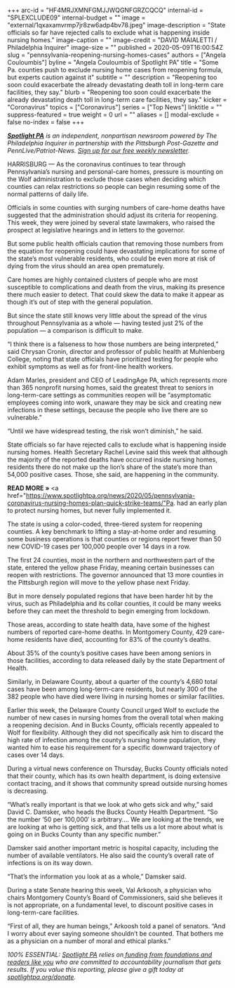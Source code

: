 +++
arc-id = "HF4MRJXMNFGMJJWQGNFGRZCQCQ"
internal-id = "SPLEXCLUDE09"
internal-budget = ""
image = "external/1qxaxamvrmp7jr8zw6adp4bv78.jpeg"
image-description = "State officials so far have rejected calls to exclude what is happening inside nursing homes."
image-caption = ""
image-credit = "DAVID MAIALETTI / Philadelphia Inquirer"
image-size = ""
published = 2020-05-09T16:00:54Z
slug = "pennsylvania-reopening-nursing-homes-cases"
authors = ["Angela Couloumbis"]
byline = "Angela Couloumbis of Spotlight PA"
title = "Some Pa. counties push to exclude nursing home cases from reopening formula, but experts caution against it"
subtitle = ""
description = "Reopening too soon could exacerbate the already devastating death toll in long-term care facilities, they say."
blurb = "Reopening too soon could exacerbate the already devastating death toll in long-term care facilities, they say."
kicker = "Coronavirus"
topics = ["Coronavirus"]
series = ["Top News"]
linktitle = ""
suppress-featured = true
weight = 0
url = ""
aliases = []
modal-exclude = false
no-index = false
+++

<a href="https://www.spotlightpa.org/"><i><b>Spotlight PA</b></i></a><i> is an independent, nonpartisan newsroom powered by The Philadelphia Inquirer in partnership with the Pittsburgh Post-Gazette and PennLive/Patriot-News. </i><a href="https://www.spotlightpa.org/newsletters"><i>Sign up for our free weekly newsletter</i></a><i>.</i>

HARRISBURG — As the coronavirus continues to tear through Pennsylvania’s nursing and personal-care homes, pressure is mounting on the Wolf administration to exclude those cases when deciding which counties can relax restrictions so people can begin resuming some of the normal patterns of daily life.

Officials in some counties with surging numbers of care-home deaths have suggested that the administration should adjust its criteria for reopening. This week, they were joined by several state lawmakers, who raised the prospect at legislative hearings and in letters to the governor.

But some public health officials caution that removing those numbers from the equation for reopening could have devastating implications for some of the state’s most vulnerable residents, who could be even more at risk of dying from the virus should an area open prematurely.

Care homes are highly contained clusters of people who are most susceptible to complications and death from the virus, making its presence there much easier to detect. That could skew the data to make it appear as though it’s out of step with the general population.

But since the state still knows very little about the spread of the virus throughout Pennsylvania as a whole — having tested just 2% of the population — a comparison is difficult to make.

<script src="https://www.spotlightpa.org/embed.js" async></script><div data-spl-embed-version="1" data-spl-src="https://www.spotlightpa.org/embeds/donate/"></div>


“I think there is a falseness to how those numbers are being interpreted,” said Chrysan Cronin, director and professor of public health at Muhlenberg College, noting that state officials have prioritized testing for people who exhibit symptoms as well as for front-line health workers.

Adam Marles, president and CEO of LeadingAge PA, which represents more than 365 nonprofit nursing homes, said the greatest threat to seniors in long-term-care settings as communities reopen will be “asymptomatic employees coming into work, unaware they may be sick and creating new infections in these settings, because the people who live there are so vulnerable.”

“Until we have widespread testing, the risk won’t diminish,” he said.

State officials so far have rejected calls to exclude what is happening inside nursing homes. Health Secretary Rachel Levine said this week that although the majority of the reported deaths have occurred inside nursing homes, residents there do not make up the lion’s share of the state’s more than 54,000 positive cases. Those, she said, are happening in the community.

<b>READ MORE »</b> <a href="https://www.spotlightpa.org/news/2020/05/pennsylvania-coronavirus-nursing-homes-plan-quick-strike-teams/"Pa. had an early plan to protect nursing homes, but never fully implemented it.</a>

The state is using a color-coded, three-tiered system for reopening counties. A key benchmark to lifting a stay-at-home order and resuming some business operations is that counties or regions report fewer than 50 new COVID-19 cases per 100,000 people over 14 days in a row.

The first 24 counties, most in the northern and northwestern part of the state, entered the yellow phase Friday, meaning certain businesses can reopen with restrictions. The governor announced that 13 more counties in the Pittsburgh region will move to the yellow phase next Friday.

But in more densely populated regions that have been harder hit by the virus, such as Philadelphia and its collar counties, it could be many weeks before they can meet the threshold to begin emerging from lockdown.

Those areas, according to state health data, have some of the highest numbers of reported care-home deaths. In Montgomery County, 429 care-home residents have died, accounting for 83% of the county’s deaths.

About 35% of the county’s positive cases have been among seniors in those facilities, according to data released daily by the state Department of Health.

<script src="https://www.spotlightpa.org/embed.js" async></script><div data-spl-embed-version="1" data-spl-src="https://www.spotlightpa.org/embeds/newsletter/"></div>

Similarly, in Delaware County, about a quarter of the county’s 4,680 total cases have been among long-term-care residents, but nearly 300 of the 382 people who have died were living in nursing homes or similar facilities.

Earlier this week, the Delaware County Council urged Wolf to exclude the number of new cases in nursing homes from the overall total when making a reopening decision. And in Bucks County, officials recently appealed to Wolf for flexibility. Although they did not specifically ask him to discard the high rate of infection among the county’s nursing home population, they wanted him to ease his requirement for a specific downward trajectory of cases over 14 days.

During a virtual news conference on Thursday, Bucks County officials noted that their county, which has its own health department, is doing extensive contact tracing, and it shows that community spread outside nursing homes is decreasing.

“What’s really important is that we look at who gets sick and why,” said David C. Damsker, who heads the Bucks County Health Department. “So the number ’50 per 100,000′ is arbitrary.… We are looking at the trends, we are looking at who is getting sick, and that tells us a lot more about what is going on in Bucks County than any specific number.”

Damsker said another important metric is hospital capacity, including the number of available ventilators. He also said the county’s overall rate of infections is on its way down.

“That’s the information you look at as a whole,” Damsker said.

During a state Senate hearing this week, Val Arkoosh, a physician who chairs Montgomery County’s Board of Commissioners, said she believes it is not appropriate, on a fundamental level, to discount positive cases in long-term-care facilities.

“First of all, they are human beings,” Arkoosh told a panel of senators. “And I worry about ever saying someone shouldn’t be counted. That bothers me as a physician on a number of moral and ethical planks.”

<i>100% ESSENTIAL: </i><a href="https://www.spotlightpa.org/"><i>Spotlight PA</i></a><i> relies on</i><a href="https://www.spotlightpa.org/support"><i> funding from foundations and readers like you</i></a><i> who are committed to accountability journalism that gets results. If you value this reporting, please give a gift today at </i><a href="https://www.spotlightpa.org/donate"><i>spotlightpa.org/donate</i></a><i>.</i>
